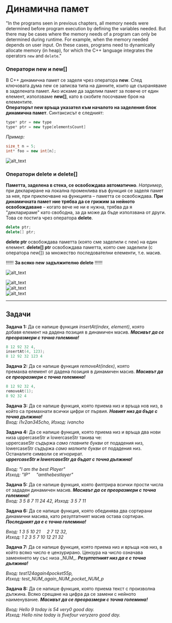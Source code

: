 # Динамична памет
"In the programs seen in previous chapters, all memory needs were determined before program execution by defining the variables needed. But there may be cases where the memory needs of a program can only be determined during runtime. For example, when the memory needed depends on user input. On these cases, programs need to dynamically allocate memory (in heap), for which the C++ language integrates the operators `new` and `delete`."

### Оператори new и new[]
В C++ динамична памет се заделя чрез оператора **new**. След ключовата дума new се записва типа на данните, които ще съхраняваме в заделената памет. Ако искаме да заделим памет за повече от един елемент, използваме **new[]**, като в скобите посочваме броя на елементите.  
**Операторът new връща указател към началото на заделения блок динамична памет**. Синтаксисът е следният:    
```c++
type* ptr = new type
type* ptr = new type[elementsCount]
```

*Пример:*  
```c++
size_t n = 5;
int* foo = new int[n];
```
![alt_text](https://i.ibb.co/x7Vt7Bd/foo.png)

### Оператори delete и delete[]
**Паметта, заделена в стека, се освобождава автоматично**. *Например*, при деклариране на локална променлива във функция се заделя памет за нея, при приключване на функцията – паметта се освобождава. **При динамичната памет ние трябва да се грижим за нейното освобождаване** – когато вече не ни е нужна, трябва да я "декларираме" като свободна, за да може да бъде използвана от други. Това се постига чрез оператора **delete**.
```c++
delete ptr;
delete[] ptr;
```

**delete ptr** освобождава паметта (която сме заделили с new) на един елемент. **delete[] ptr** освобождава паметта, която сме заделили (с оператора new[]) за множество последователни елементи, т.е. масив.

:bangbang::bangbang::bangbang: **За всяко new задължително delete** :bangbang::bangbang::bangbang:

![alt_text](https://i.ibb.co/b7Cm6xX/Stack-Vs-Heap.png)  

![alt_text](https://i.ibb.co/Cw1SNpb/first.png)  
![alt_text](https://i.ibb.co/NjL52pP/second.png)  
![alt_text](https://i.ibb.co/f92320H/third.png)  

---

## Задачи
**Задача 1:** Да се напише функция *insertAt(index, element)*, която  
добавя елемент на дадена позиция в динамичен масив. ***Масивът да се преоразмери с точна големина!***  
```c++ 
8 12 92 32 4,
insertAt(4, 123);
8 12 92 32 123 4
```

**Задача 2:** Да се напише функция *removeAt(index)*, която  
премахва елемент от дадена позиция в динамичен масив. ***Масивът да се преоразмери с точна големина!***  
```c++ 
8 12 92 32 4,
removeAt(1);
8 92 32 4
```

**Задача 3:** Да се напише функция, която приема низ и връща нов низ, в който са премахнати всички цифри от първия. ***Новият низ да бъде с точна дължина!***  
*Вход: i1v2an345cho, Изход: ivancho*  

**Задача 4:** Да се напише функция, която приема низ и връща два нови низа uppercaseStr и lowercaseStr такива че:  
uppercaseStr съдържа *само главните букви* от подадения низ,  
lowercaseStr съдържа *само малките букви* от подадения низ.  
Останалите символи се игнорират.  
 ***uppercaseStr и lowercaseStr да бъдат с точна дължина!***  
 
*Вход: "I am the best Player"  
Изход: "IP" &nbsp;&nbsp;&nbsp; "amthebestlayer"*  

**Задача 5:** Да се напише функция, която филтрира всички прости числа от зададен динамичен масив. ***Масивът да се преоразмери с точна големина!***  
*Вход: 3 5 8 7 11 24 42, Изход: 3 5 7 11*  

**Задача 6:** Да се напише функция, която обединява два сортирани динамични масива, като резултатният масив остава сортиран.  ***Последният да е с точна големина!***  

*Вход: 1 3 5 10 21 &nbsp;&nbsp;&nbsp; 2 7 12 32,  
Изход: 1 2 3 5 7 10 12 21 32*  

**Задача 7:** Да се напише функция, която приема низ и връща нов низ, в който всяко число е цензурирано. Цензура на число означава заменянето му със низа \_NUM\_. ***Резултатният низ да е с точна дължина!***  

*Вход: test124again4pocket55p,  
Изход: test_NUM_again_NUM_pocket_NUM_p*  

**Задача 8:** Да се напише функция, която приема текст с произволна дължина. Всяко срещане на цифра да се замени с нейното наименувание.  ***Масивът да се преоразмери с точна големина!***  

*Вход: Hello 9 today is 54 very0 good day.  
Изход: Hello nine today is fivefour veryzero good day.*  
